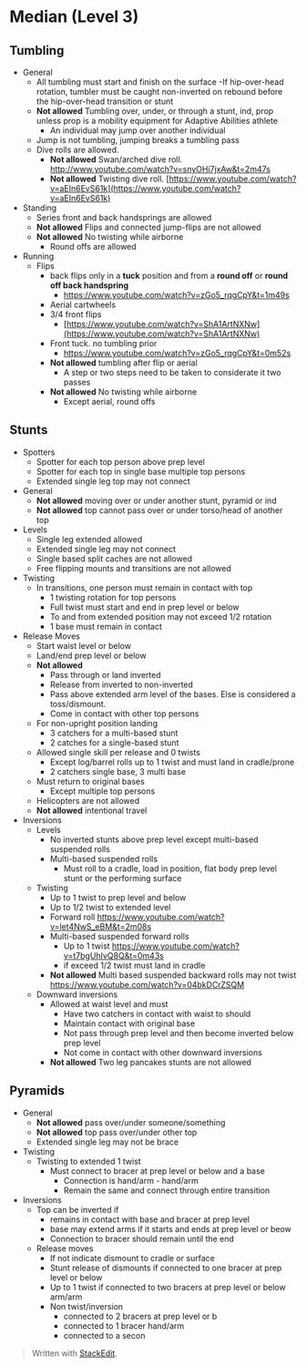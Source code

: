 # Median (Level 3)

## Tumbling

- General
	- All tumbling must start and finish on the surface
		-If hip-over-head rotation, tumbler must be caught non-inverted on rebound before the hip-over-head transition or stunt
	- **Not allowed** Tumbling over, under, or through a stunt, ind, prop unless prop is a mobility equipment for Adaptive Abilities athlete
		- An individual may jump over another individual
	- Jump is not tumbling, jumping breaks a tumbling pass
	- Dive rolls are allowed. 
		- **Not allowed** Swan/arched dive roll. http://www.youtube.com/watch?v=snyOHi7jxAw&t=2m47s
		- **Not allowed** Twisting dive roll. [https://www.youtube.com/watch?v=aEIn6EvS61k](https://www.youtube.com/watch?v=aEIn6EvS61k)
- Standing
	- Series front and back handsprings are allowed
	- **Not allowed** Flips and connected jump-flips are not allowed
	- **Not allowed** No twisting while airborne
		- Round offs are allowed
- Running
	- Flips
		- back flips only in a **tuck** position and from a **round off** or **round off back handspring**
			- https://www.youtube.com/watch?v=zGo5_rqgCpY&t=1m49s
		- Aerial cartwheels
		- 3/4 front flips
			- [https://www.youtube.com/watch?v=ShA1ArtNXNw](https://www.youtube.com/watch?v=ShA1ArtNXNw)
		- Front tuck. no tumbling prior
			- https://www.youtube.com/watch?v=zGo5_rqgCpY&t=0m52s
		- **Not allowed** tumbling after flip or aerial
			- A step or two steps need to be taken to considerate it two passes
		- **Not allowed** No twisting while airborne 
			- Except aerial, round offs

## Stunts

- Spotters
	- Spotter for each top person above prep level
	- Spotter for each top in single base multiple top persons
	- Extended single leg top may not connect
- General
	- **Not allowed** moving over or under another stunt, pyramid or ind
	- **Not allowed** top cannot pass over or under torso/head of another top
- Levels
	- Single leg extended allowed
	- Extended single leg may not connect
	- Single based split caches are not allowed
	- Free flipping mounts and transitions are not allowed
- Twisting
	-  In transitions, one person must remain in contact with top
		- 1 twisting rotation for top persons
		- Full twist must start and end in prep level or below
		- To and from extended position may not exceed 1/2 rotation
		- 1 base must remain in contact
- Release Moves
	- Start waist level or below
	- Land/end prep level or below
	- **Not allowed**
		- Pass through or land inverted
		- Release from inverted to non-inverted
		- Pass above extended arm level of the bases. Else is considered a toss/dismount.
		- Come in contact with other top persons 
	- For non-upright position landing
		- 3 catchers for a multi-based stunt
		- 2 catches for a single-based stunt
	- Allowed single skill per release and 0 twists
		- Except log/barrel rolls up to 1 twist and must land in cradle/prone
		- 2 catchers single base, 3 multi base
	- Must return to original bases
		- Except multiple top persons
	- Helicopters are not allowed
	- **Not allowed** intentional travel
- Inversions
	- Levels
		- No inverted stunts above prep level except multi-based suspended rolls
		- Multi-based suspended rolls
			- Must roll to a cradle, load in position, flat body prep level stunt or the performing surface
	- Twisting
		- Up to 1 twist to prep level and below
		- Up to 1/2 twist to extended level
		- Forward roll https://www.youtube.com/watch?v=let4NwS_eBM&t=2m08s
		- Multi-based suspended forward rolls
			- Up to 1 twist https://www.youtube.com/watch?v=t7bgUhIvQ8Q&t=0m43s
			- if exceed 1/2 twist must land in cradle
		- **Not allowed** Multi based suspended backward rolls may not twist https://www.youtube.com/watch?v=04bkDCrZSQM
	- Downward inversions
		- Allowed at waist level and must
			- Have two catchers in contact with waist to should
			- Maintain contact with original base
			- Not pass through prep level and then become inverted below prep level
			- Not come in contact with other downward inversions
		- **Not allowed** Two leg pancakes stunts are not allowed

## Pyramids

- General
	- **Not allowed** pass over/under someone/something
	- **Not allowed** top pass over/under other top
	- Extended single leg may not be brace
- Twisting
	- Twisting to extended 1 twist
		- Must connect to bracer at prep level or below and a base
			- Connection is hand/arm - hand/arm
			- Remain the same and connect through entire transition
- Inversions
	- Top can be inverted if
		- remains in contact with base and bracer at prep level
		- base may extend arms if it starts and ends at prep level or beow
		- Connection to bracer should remain until the end
	- Release moves
		- If not indicate dismount to cradle or surface
		- Stunt release of dismounts if connected to one bracer at prep level or below
		- Up to 1 twist if connected to two bracers at prep level or below arm/arm
		- Non twist/inversion
			- connected to 2 bracers at prep level or b
			- connected to 1 bracer hand/arm
			- connected to a secon



> Written with [StackEdit](https://stackedit.io/).
<!--stackedit_data:
eyJoaXN0b3J5IjpbOTIxMTUxNTEsLTEzOTI3NTg4NDQsMTg1Mj
Q4MTUwOCwtODQxMzQ0ODQyLC0xNTA2NTQyMTQwLDExMDg3OTEw
MTEsLTY1MTg4NjA4OSwyMDMzMTk4MzAyLC0yMDE3NjA3MzExLD
k4OTk5NzcxNywtMTI1MDQ4OTEzMCwtMTUyNDY4OTc3OSw0NTk2
NzYyMjNdfQ==
-->